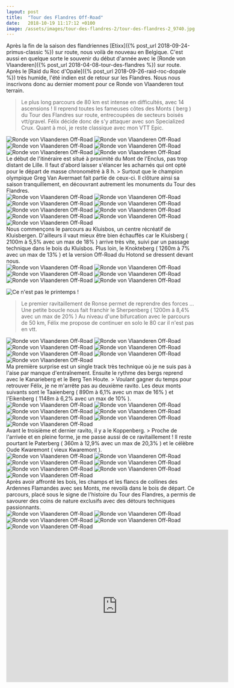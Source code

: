 ```yaml
---
layout: post
title:  "Tour des Flandres Off-Road"
date:   2018-10-19 11:17:12 +0100
image: /assets/images/tour-des-flandres-2/tour-des-flandres-2_9740.jpg
---
```

Après la fin de la saison des flandriennes [Etixx]({% post_url 2018-09-24-primus-classic %}) sur route, nous voilà de nouveau en Belgique.
C'est aussi en quelque sorte le souvenir du début d'année avec le [Ronde von Vlaanderen]({% post_url 2018-04-08-tour-des-flandres %}) sur route.
Après le [Raid du Roc d'Opale]({% post_url 2018-09-26-raid-roc-dopale %}) très humide, l'été indien est de retour sur les Flandres.
Nous nous inscrivons donc au dernier moment pour ce Ronde von Vlaanderen tout terrain.
> Le plus long parcours de 80 km est intense en difficultés, avec 14 ascensions !
Il reprend toutes les fameuses côtes des Monts ( berg ) du Tour des Flandres sur route, entrecoupées de secteurs boisés vtt/gravel.
Félix décide donc de s'y attaquer avec son Specialized Crux.
Quant à moi, je reste classique avec mon VTT Epic.
<div class="gallery-box">
  <div class="gallery">
<img src="/assets/images/tour-des-flandres-2/tour-des-flandres-2_9740.jpg" title="Parcours 82km" alt="Ronde von Vlaanderen Off-Road" >
<img src="/assets/images/tour-des-flandres-2/tour-des-flandres-2_9741.jpg" title="" alt="Ronde von Vlaanderen Off-Road" >
<img src="/assets/images/tour-des-flandres-2/tour-des-flandres-2_9742.jpg" title="" alt="Ronde von Vlaanderen Off-Road" >
<img src="/assets/images/tour-des-flandres-2/tour-des-flandres-2_9743.jpg" title="" alt="Ronde von Vlaanderen Off-Road" >
<img src="/assets/images/tour-des-flandres-2/tour-des-flandres-2_9744.jpg" title="" alt="Ronde von Vlaanderen Off-Road" >
<img src="/assets/images/tour-des-flandres-2/tour-des-flandres-2_9786.jpg" title="" alt="Ronde von Vlaanderen Off-Road" >
</div>
</div>
Le début de l'itinéraire est situé à proximité du Mont de l'Enclus, pas trop distant de Lille.
Il faut d'abord laisser s'élancer les acharnés qui ont opté pour le départ de masse chronométré à 8 h.
> Surtout que le champion olympique Greg Van Avermaet fait partie de ceux-ci.
Il clôture ainsi sa saison tranquillement, en découvrant autrement les monuments du Tour des Flandres.
<div class="gallery-box">
  <div class="gallery">
<img src="/assets/images/tour-des-flandres-2/tour-des-flandres-2_9745.jpg" title="Bois du Kluisbos" alt="Ronde von Vlaanderen Off-Road" >
<img src="/assets/images/tour-des-flandres-2/tour-des-flandres-2_9746.jpg" title="" alt="Ronde von Vlaanderen Off-Road" >
<img src="/assets/images/tour-des-flandres-2/tour-des-flandres-2_9747.jpg" title="" alt="Ronde von Vlaanderen Off-Road" >
<img src="/assets/images/tour-des-flandres-2/tour-des-flandres-2_9748.jpg" title="" alt="Ronde von Vlaanderen Off-Road" >
<img src="/assets/images/tour-des-flandres-2/tour-des-flandres-2_9776.jpg" title="" alt="Ronde von Vlaanderen Off-Road" >
<img src="/assets/images/tour-des-flandres-2/tour-des-flandres-2_9777.jpg" title="" alt="Ronde von Vlaanderen Off-Road" >
<img src="/assets/images/tour-des-flandres-2/tour-des-flandres-2_9780.jpg" title="" alt="Ronde von Vlaanderen Off-Road" >
<img src="/assets/images/tour-des-flandres-2/tour-des-flandres-2_9787.jpg" title="" alt="Ronde von Vlaanderen Off-Road" >
<img src="/assets/images/tour-des-flandres-2/tour-des-flandres-2_9790.jpg" title="Passage technique" alt="Ronde von Vlaanderen Off-Road" >
</div>
</div>
Nous commençons le parcours au Kluisbos, un centre récréatif de Kluisbergen.
D'ailleurs il vaut mieux être bien échauffés car le Kluisberg ( 2100m à 5,5% avec un max de 18% ) arrive très vite, suivi par un passage technique dans le bois du Kluisbos.
Plus loin, le Knokteberg ( 1260m à 7% avec un max de 13% ) et la version Off-Road du Hotond se dressent devant nous.
<div class="gallery-box">
  <div class="gallery">
<img src="/assets/images/tour-des-flandres-2/tour-des-flandres-2_9749.jpg" title="1 er ravito de Renaix" alt="Ronde von Vlaanderen Off-Road" >
<img src="/assets/images/tour-des-flandres-2/tour-des-flandres-2_9750.jpg" title="" alt="Ronde von Vlaanderen Off-Road" >
<img src="/assets/images/tour-des-flandres-2/tour-des-flandres-2_9752.jpg" title="" alt="Ronde von Vlaanderen Off-Road" >
<img src="/assets/images/tour-des-flandres-2/tour-des-flandres-2_9753.jpg" title="" alt="Ronde von Vlaanderen Off-Road" >
<img src="/assets/images/tour-des-flandres-2/tour-des-flandres-2_9754.jpg" title="" alt="Ronde von Vlaanderen Off-Road" >
<img src="/assets/images/tour-des-flandres-2/tour-des-flandres-2_9788.jpg" title="Ce n'est pas le printemps !" alt="Ronde von Vlaanderen Off-Road" >
</div>
</div>

![Ce n'est pas le printemps !](/assets/images/tour-des-flandres-2/9788.jpg)
> Le premier ravitaillement de Ronse permet de reprendre des forces ...
Une petite boucle nous fait franchir le Sherpenberg ( 1200m à 8,4% avec un max de 20% )
Au niveau d'une bifurcation avec le parcours de 50 km, Félix me propose de continuer en solo le 80 car il n'est pas en vtt.
<div class="gallery-box">
  <div class="gallery">
<img src="/assets/images/tour-des-flandres-2/tour-des-flandres-2_9755.jpg" title="" alt="Ronde von Vlaanderen Off-Road" >
<img src="/assets/images/tour-des-flandres-2/tour-des-flandres-2_9757.jpg" title="Ravitaillement Red Bull" alt="Ronde von Vlaanderen Off-Road" >
<img src="/assets/images/tour-des-flandres-2/tour-des-flandres-2_9758.jpg" title="" alt="Ronde von Vlaanderen Off-Road" >
<img src="/assets/images/tour-des-flandres-2/tour-des-flandres-2_9759.jpg" title="" alt="Ronde von Vlaanderen Off-Road" >
<img src="/assets/images/tour-des-flandres-2/tour-des-flandres-2_9762.jpg" title="" alt="Ronde von Vlaanderen Off-Road" >
<img src="/assets/images/tour-des-flandres-2/tour-des-flandres-2_9778.jpg" title="" alt="Ronde von Vlaanderen Off-Road" >
<img src="/assets/images/tour-des-flandres-2/tour-des-flandres-2_9779.jpg" title="" alt="Ronde von Vlaanderen Off-Road" >
</div>
</div>
Ma première surprise est un single track très technique où je ne suis pas à l'aise par manque d'entraînement.
Ensuite le rythme des bergs reprend avec le Kanarieberg et le Berg Ten Houte.
> Voulant gagner du temps pour retrouver Félix, je ne m'arrête pas au deuxième ravito.
Les deux monts suivants sont le Taaienberg ( 890m à 6,1% avec un max de 16% ) et l'Eikenberg ( 1148m à 6,2% avec un max de 10% ).
<div class="gallery-box">
  <div class="gallery">
<img src="/assets/images/tour-des-flandres-2/tour-des-flandres-2_9756.jpg" title="Un moulin de plus !" alt="Ronde von Vlaanderen Off-Road" >
<img src="/assets/images/tour-des-flandres-2/tour-des-flandres-2_9760.jpg" title="" alt="Ronde von Vlaanderen Off-Road" >
<img src="/assets/images/tour-des-flandres-2/tour-des-flandres-2_9761.jpg" title="" alt="Ronde von Vlaanderen Off-Road" >
<img src="/assets/images/tour-des-flandres-2/tour-des-flandres-2_9764.jpg" title="" alt="Ronde von Vlaanderen Off-Road" >
<img src="/assets/images/tour-des-flandres-2/tour-des-flandres-2_9765.jpg" title="Pavés flandriens ..." alt="Ronde von Vlaanderen Off-Road" >
<img src="/assets/images/tour-des-flandres-2/tour-des-flandres-2_9782.jpg" title="" alt="Ronde von Vlaanderen Off-Road" >
<img src="/assets/images/tour-des-flandres-2/tour-des-flandres-2_9783.jpg" title="" alt="Ronde von Vlaanderen Off-Road" >
</div>
</div>
Avant le troisième et dernier ravito, il y a le Koppenberg.
> Proche de l'arrivée et en pleine forme, je me passe aussi de ce ravitaillement !
Il reste pourtant le Paterberg ( 360m à 12,9% avec un max de 20,3% ) et le célèbre Oude Kwaremont ( vieux Kwaremont ).
<div class="gallery-box">
  <div class="gallery">
<img src="/assets/images/tour-des-flandres-2/tour-des-flandres-2_9766.jpg" title="" alt="Ronde von Vlaanderen Off-Road" >
<img src="/assets/images/tour-des-flandres-2/tour-des-flandres-2_9768.jpg" title="" alt="Ronde von Vlaanderen Off-Road" >
<img src="/assets/images/tour-des-flandres-2/tour-des-flandres-2_9769.jpg" title="" alt="Ronde von Vlaanderen Off-Road" >
<img src="/assets/images/tour-des-flandres-2/tour-des-flandres-2_9770.jpg" title="" alt="Ronde von Vlaanderen Off-Road" >
<img src="/assets/images/tour-des-flandres-2/tour-des-flandres-2_9772.jpg" title="Arrivée finale" alt="Ronde von Vlaanderen Off-Road" >
<img src="/assets/images/tour-des-flandres-2/tour-des-flandres-2_9784.jpg" title="" alt="Ronde von Vlaanderen Off-Road" >
<img src="/assets/images/tour-des-flandres-2/tour-des-flandres-2_9785.jpg" title="" alt="Ronde von Vlaanderen Off-Road" >
</div>
</div>
Après avoir affronté les bois, les champs et les flancs de collines des Ardennes Flamandes avec ses Monts, me revoilà dans le bois de départ.
Ce parcours, placé sous le signe de l'histoire du Tour des Flandres, a permis de savourer des coins de nature exclusifs avec des détours techniques passionnants.
<div class="gallery-box">
  <div class="gallery">
<img src="/assets/images/tour-des-flandres-2/tour-des-flandres-2_9771.jpg" title="" alt="Ronde von Vlaanderen Off-Road" >
<img src="/assets/images/tour-des-flandres-2/tour-des-flandres-2_9773.jpg" title="Réconfort !" alt="Ronde von Vlaanderen Off-Road" >
<img src="/assets/images/tour-des-flandres-2/tour-des-flandres-2_9774.jpg" title="Un peu froide !" alt="Ronde von Vlaanderen Off-Road" >
<img src="/assets/images/tour-des-flandres-2/tour-des-flandres-2_9775.jpg" title="Réhydratation ..." alt="Ronde von Vlaanderen Off-Road" >
<img src="/assets/images/tour-des-flandres-2/tour-des-flandres-2_9789.jpg" title="Eté indien" alt="Ronde von Vlaanderen Off-Road" >
</div>
</div>
<center><iframe src="https://www.strava.com/activities/1888366868/embed/610757aa358fecfbb369653a548af284780f775a" width="590" height="405" frameborder="0" scrolling="no" data-mce-fragment="1"></iframe> </center>